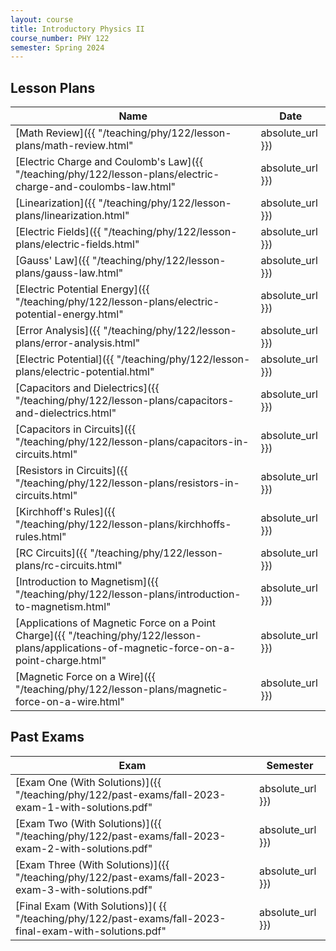 ```yaml
---
layout: course
title: Introductory Physics II
course_number: PHY 122
semester: Spring 2024
---
```


## Lesson Plans

| Name | Date |
| --- | --------- |
| [Math Review]({{ "/teaching/phy/122/lesson-plans/math-review.html" | absolute_url }}) | January 16, 2024 |
| [Electric Charge and Coulomb's Law]({{ "/teaching/phy/122/lesson-plans/electric-charge-and-coulombs-law.html" | absolute_url }}) | January 17, 2024 |
| [Linearization]({{ "/teaching/phy/122/lesson-plans/linearization.html" | absolute_url }}) | January 22, 2024 |
| [Electric Fields]({{ "/teaching/phy/122/lesson-plans/electric-fields.html" | absolute_url }}) | January 23, 2024 |
| [Gauss' Law]({{ "/teaching/phy/122/lesson-plans/gauss-law.html" | absolute_url }}) | January 24, 2024 |
| [Electric Potential Energy]({{ "/teaching/phy/122/lesson-plans/electric-potential-energy.html" | absolute_url }}) | January 25, 2024 |
| [Error Analysis]({{ "/teaching/phy/122/lesson-plans/error-analysis.html" | absolute_url }}) | January 29, 2024 |
| [Electric Potential]({{ "/teaching/phy/122/lesson-plans/electric-potential.html" | absolute_url }}) | January 30, 2024 |
| [Capacitors and Dielectrics]({{ "/teaching/phy/122/lesson-plans/capacitors-and-dielectrics.html" | absolute_url }}) | January 31, 2024 |
| [Capacitors in Circuits]({{ "/teaching/phy/122/lesson-plans/capacitors-in-circuits.html" | absolute_url }}) | February 1, 2024 |
| [Resistors in Circuits]({{ "/teaching/phy/122/lesson-plans/resistors-in-circuits.html" | absolute_url }}) | February 6 - 7, 2024 |
| [Kirchhoff's Rules]({{ "/teaching/phy/122/lesson-plans/kirchhoffs-rules.html" | absolute_url }}) | February 8, 2024 |
| [RC Circuits]({{ "/teaching/phy/122/lesson-plans/rc-circuits.html" | absolute_url }}) | February 13 - 14, 2024 |
| [Introduction to Magnetism]({{ "/teaching/phy/122/lesson-plans/introduction-to-magnetism.html" | absolute_url }}) | February 15, 2024 |
| [Applications of Magnetic Force on a Point Charge]({{ "/teaching/phy/122/lesson-plans/applications-of-magnetic-force-on-a-point-charge.html" | absolute_url }}) | February 20, 2024 |
| [Magnetic Force on a Wire]({{ "/teaching/phy/122/lesson-plans/magnetic-force-on-a-wire.html" | absolute_url }}) | February 27, 2024 |

## Past Exams

| Exam | Semester |
|------|----------|
| [Exam One (With Solutions)]({{ "/teaching/phy/122/past-exams/fall-2023-exam-1-with-solutions.pdf" | absolute_url }}) | Fall 2023 |
| [Exam Two (With Solutions)]({{ "/teaching/phy/122/past-exams/fall-2023-exam-2-with-solutions.pdf" | absolute_url }}) | Fall 2023 |
| [Exam Three (With Solutions)]({{ "/teaching/phy/122/past-exams/fall-2023-exam-3-with-solutions.pdf" | absolute_url }}) | Fall 2023 |
| [Final Exam (With Solutions)]( {{ "/teaching/phy/122/past-exams/fall-2023-final-exam-with-solutions.pdf" | absolute_url }}) | Fall 2023 |
